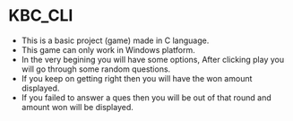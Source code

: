 # KBC_CLI #

* This is a basic project (game) made in C language.
* This game can only work in Windows platform.
* In the very begining you will have some options, After clicking play you will go through some random questions.
* If you keep on getting right then you will have the won amount displayed.
* If you failed to answer a ques then you will be out of that round and amount won will be displayed.
